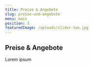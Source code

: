 ```yaml
---
title: Preise & Angebote
slug: preise-und-angebote
menu: main
position: 3
featuredImage: /uploads/slider-two.jpg
---
```

## Preise & Angebote

Lorem ipsum
